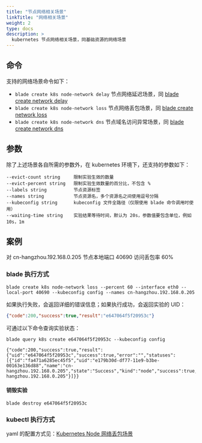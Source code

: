 ```yaml
---
title: "节点网络相关场景"
linkTitle: "网络相关场景"
weight: 2
type: docs
description: >
  kubernetes 节点网络相关场景，同基础资源的网络场景
---
```

## 命令

支持的网络场景命令如下：

* `blade create k8s node-network delay` 节点网络延迟场景，同 [blade create network delay](../../../network/network-delay)
* `blade create k8s node-network loss` 节点网络丢包场景，同 [blade create network loss](../../../network/network-loss)
* `blade create k8s node-network dns` 节点域名访问异常场景，同 [blade create network dns](../../../network/network-dns)

## 参数

除了上述场景各自所需的参数外，在 kubernetes 环境下，还支持的参数如下：

```text
--evict-count string     限制实验生效的数量
--evict-percent string   限制实验生效数量的百分比，不包含 %
--labels string          节点资源标签
--names string           节点资源名，多个资源名之间使用逗号分隔
--kubeconfig string      kubeconfig 文件全路径（仅限使用 blade 命令调用时使用）
--waiting-time string    实验结果等待时间，默认为 20s，参数值要包含单位，例如 10s，1m
```

## 案例

对 cn-hangzhou.192.168.0.205 节点本地端口 40690 访问丢包率 60%

### blade 执行方式

```shell
blade create k8s node-network loss --percent 60 --interface eth0 --local-port 40690 --kubeconfig config --names cn-hangzhou.192.168.0.205
```

如果执行失败，会返回详细的错误信息；如果执行成功，会返回实验的 UID：

```json
{"code":200,"success":true,"result":"e647064f5f20953c"}
```

可通过以下命令查询实验状态：

```shell
blade query k8s create e647064f5f20953c --kubeconfig config

{"code":200,"success":true,"result":{"uid":"e647064f5f20953c","success":true,"error":"","statuses":[{"id":"fa471a6285ec45f5","uid":"e179b30d-df77-11e9-b3be-00163e136d88","name":"cn-hangzhou.192.168.0.205","state":"Success","kind":"node","success":true,"nodeName":"cn-hangzhou.192.168.0.205"}]}}
```

#### 销毁实验

```
blade destroy e647064f5f20953c
```

### kubectl 执行方式

yaml 的配置方式见：[Kubernetes Node 网络丢包场景](../../../../../operator/node/node-network/loss_node_network/)